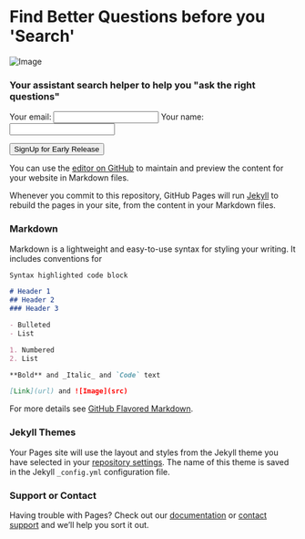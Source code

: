 # Find Better Questions before you 'Search'

![Image](https://github.com/wizlearner/0research.com/master/0Research_MobileScreenShot.png)

### Your assistant search helper to help you "ask the right questions"
 

<form
  action="https://formspree.io/mqkelkyb"
  method="POST"
>
  <label>
    Your email:
    <input type="text" name="_replyto">
  </label>
  <label>
    Your name:
    <input type="text" name="_replyto">
  </label>

  <!-- your other form fields go here -->

  <button type="submit">SignUp for Early Release</button>
</form>



You can use the [editor on GitHub](https://github.com/wizlearner/0research.com/edit/master/index.md) to maintain and preview the content for your website in Markdown files.

Whenever you commit to this repository, GitHub Pages will run [Jekyll](https://jekyllrb.com/) to rebuild the pages in your site, from the content in your Markdown files.

### Markdown

Markdown is a lightweight and easy-to-use syntax for styling your writing. It includes conventions for

```markdown
Syntax highlighted code block

# Header 1
## Header 2
### Header 3

- Bulleted
- List

1. Numbered
2. List

**Bold** and _Italic_ and `Code` text

[Link](url) and ![Image](src)
```

For more details see [GitHub Flavored Markdown](https://guides.github.com/features/mastering-markdown/).

### Jekyll Themes

Your Pages site will use the layout and styles from the Jekyll theme you have selected in your [repository settings](https://github.com/wizlearner/0research.com/settings). The name of this theme is saved in the Jekyll `_config.yml` configuration file.

### Support or Contact

Having trouble with Pages? Check out our [documentation](https://help.github.com/categories/github-pages-basics/) or [contact support](https://github.com/contact) and we’ll help you sort it out.
